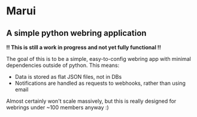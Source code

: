 # Marui
## A simple python webring application

**!! This is still a work in progress and not yet fully functional !!**

The goal of this is to be a simple, easy-to-config webring app with minimal dependencies outside of python. This means:
* Data is stored as flat JSON files, not in DBs
* Notifications are handled as requests to webhooks, rather than using email

Almost certainly won't scale massively, but this is really designed for webrings under ~100 members anyway :)